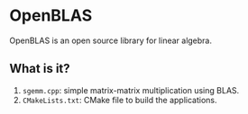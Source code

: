 # OpenBLAS

OpenBLAS is an open source library for linear algebra.


## What is it?

1. `sgemm.cpp`: simple matrix-matrix multiplication using BLAS.
1. `CMakeLists.txt`: CMake file to build the applications.
